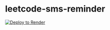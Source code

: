 # leetcode-sms-reminder

<a href="https://render.com/deploy?repo=https://github.com/tkruer/leetcode-sms-reminder">
<img src="https://render.com/images/deploy-to-render-button.svg" alt="Deploy to Render" />
</a>